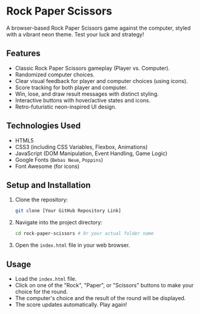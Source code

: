 # Rock Paper Scissors 

A browser-based Rock Paper Scissors game against the computer, styled with a vibrant neon theme. Test your luck and strategy!

## Features

*   Classic Rock Paper Scissors gameplay (Player vs. Computer).
*   Randomized computer choices.
*   Clear visual feedback for player and computer choices (using icons).
*   Score tracking for both player and computer.
*   Win, lose, and draw result messages with distinct styling.
*   Interactive buttons with hover/active states and icons.
*   Retro-futuristic neon-inspired UI design.

## Technologies Used

*   HTML5
*   CSS3 (including CSS Variables, Flexbox, Animations)
*   JavaScript (DOM Manipulation, Event Handling, Game Logic)
*   Google Fonts (`Bebas Neue`, `Poppins`)
*   Font Awesome (for icons)

## Setup and Installation

1.  Clone the repository:
    ```bash
    git clone [Your GitHub Repository Link]
    ```
2.  Navigate into the project directory:
    ```bash
    cd rock-paper-scissors # Or your actual folder name
    ```
3.  Open the `index.html` file in your web browser.

## Usage

*   Load the `index.html` file.
*   Click on one of the "Rock", "Paper", or "Scissors" buttons to make your choice for the round.
*   The computer's choice and the result of the round will be displayed.
*   The score updates automatically. Play again!
